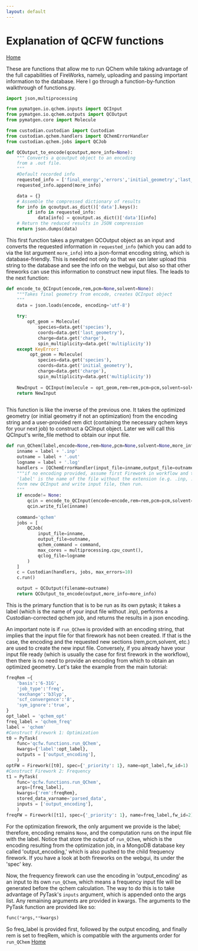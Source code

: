 ```yaml
---
layout: default
---
```


# Explanation of QCFW functions

[Home](../)

These are functions that allow me to run QChem while taking advantage of the full capabilities of FireWorks, namely, uploading and passing important information to the database. Here I go through a function-by-function walkthrough of functions.py.

```python
import json,multiprocessing

from pymatgen.io.qchem.inputs import QCInput
from pymatgen.io.qchem.outputs import QCOutput
from pymatgen.core import Molecule

from custodian.custodian import Custodian
from custodian.qchem.handlers import QChemErrorHandler
from custodian.qchem.jobs import QCJob

def QCOutput_to_encode(qcoutput,more_info=None):
    """ Converts a qcoutput object to an encoding
    from a .out file.
    """
    #Default recorded info
    requested_info = ['final_energy','errors','initial_geometry','last_geometry', 'species','charge','multiplicity']
    requested_info.append(more_info)

    data = {}
    # Assemble the compressed dictionary of results
    for info in qcoutput.as_dict()['data'].keys():
        if info in requested_info:
            data[info] = qcoutput.as_dict()['data'][info]
    # Return the reduced results in JSON compression
    return json.dumps(data)
```    
This first function takes a pymatgen QCOutput object as an input and converts the requested information in `requested_info` (which you can add to via the list argument `more_info`) into a json-format encoding string, which is database-friendly. This is needed not only so that we can later upload this string to the database and see the info on the webgui, but also so that other fireworks can use this information to construct new input files. The leads to the next function:

```python    
def encode_to_QCInput(encode,rem,pcm=None,solvent=None):
    """Takes final geometry from encode, creates QCInput object
    """
    data = json.loads(encode, encoding='utf-8')
    
    try:
        opt_geom = Molecule(
            species=data.get('species'),
            coords=data.get('last_geometry'),
            charge=data.get('charge'),
            spin_multiplicity=data.get('multiplicity'))
    except KeyError:
         opt_geom = Molecule(
            species=data.get('species'),
            coords=data.get('initial_geometry'),
            charge=data.get('charge'),
            spin_multiplicity=data.get('multiplicity'))       
       
    NewInput = QCInput(molecule = opt_geom,rem=rem,pcm=pcm,solvent=solvent)
    return NewInput
 
```
This function is like the inverse of the previous one. It takes the optimized geometry (or initial geometry if not an optimization) from the encoding string and a user-provided rem dict (containing the necessary qchem keys for your next job) to construct a QCInput object. Later we will call this QCInput's write_file method to obtain our input file.

```python
def run_QChem(label,encode=None,rem=None,pcm=None,solvent=None,more_info=None):
    inname = label + '.inp'
    outname = label + '.out'
    logname = label + '.log'
    handlers = [QChemErrorHandler(input_file=inname,output_file=outname)]
    """if no encoding provided, assume first Firework in workflow and that input file is already written
    'label' is the name of the file without the extension (e.g. .inp, .out). otherwise, take encoding, 
    form new QCInput and write input file, then run.
    """   
    if encode!= None:
        qcin = encode_to_QCInput(encode=encode,rem=rem,pcm=pcm,solvent=solvent)
        qcin.write_file(inname)
    
    command='qchem'
    jobs = [
        QCJob(
            input_file=inname,
            output_file=outname,
            qchem_command = command,
            max_cores = multiprocessing.cpu_count(),
            qclog_file=logname
        )
    ]
    c = Custodian(handlers, jobs, max_errors=10)
    c.run()

    output = QCOutput(filename=outname)
    return QCOutput_to_encode(output,more_info=more_info)
```
This is the primary function that is to be run as its own pytask; it takes a label (which is the name of your input file without .inp), performs a Custodian-corrected qchem job, and returns the results in a json encoding. 

An important note is if `run_QChem` is provided with an encoding string, that implies that the input file for that firework has not been created. If that is the case, the encoding and the requested new sections (rem,pcm,solvent, etc.) are used to create the new input file. Conversely, if you already have your input file ready (which is usually the case for first firework in the workflow), then there is no need to provide an encoding from which to obtain an optimized geometry. Let's take the example from the main tutorial:


```python
freqRem ={
    'basis':'6-31G',
    'job_type':'freq',
    'exchange':'b3lyp',
    'scf_convergence':'8',
    'sym_ignore':'true',
}
opt_label = 'qchem_opt' 
freq_label = 'qchem_freq'
label = 'qchem'
#Construct Firework 1: Optimization
t0 = PyTask(
    func='qcfw.functions.run_QChem',
    kwargs={'label':opt_label},
    outputs = ['output_encoding'],
    )
optFW = Firework([t0], spec={'_priority': 1}, name=opt_label,fw_id=1)
#Construct Firework 2: Frequency
t1 = PyTask(
    func='qcfw.functions.run_QChem',
    args=[freq_label],
    kwargs={'rem':freqRem},
    stored_data_varname='parsed_data',
    inputs = ['output_encoding'],
    )        
freqFW = Firework([t1], spec={'_priority': 1}, name=freq_label,fw_id=2)
```
For the optimization firework, the only argument we provide is the label; therefore, encoding remains `None`, and the computation runs on the input file with the label. Notice that store the output of `run_QChem`, which is the encoding resulting from the optimization job, in a MongoDB database key called 'output_encoding,' which is also pushed to the child frequency firework. If you have a look at both fireworks on the webgui, its under the 'spec' key. 

Now, the frequency firework can use the encoding in 'output_encoding' as an input to its own `run_QChem`, which means a frequency input file will be generated before the qchem calculation. The way to do this is to take advantage of PyTask's `inputs` argument, which is appended onto the args list. Any remaining arguments are provided in kwargs. The arguments to the PyTask function are provided like so:

```python
func(*args,**kwargs)
```
So freq_label is provided first, followed by the output encoding, and  finally rem is set to freqRem, which is compatible with the arguments order for `run_QChem`
[Home](../)
